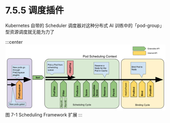 # 7.5.5 调度插件 



Kubernetes 自带的 Scheduler 调度器对这种分布式 AI 训练中的「pod-group」型资源调度就无能为力了

:::center
  ![](../assets/scheduling-framework-extensions.png)<br/>
  图 7-1 Scheduling Framework 扩展
:::